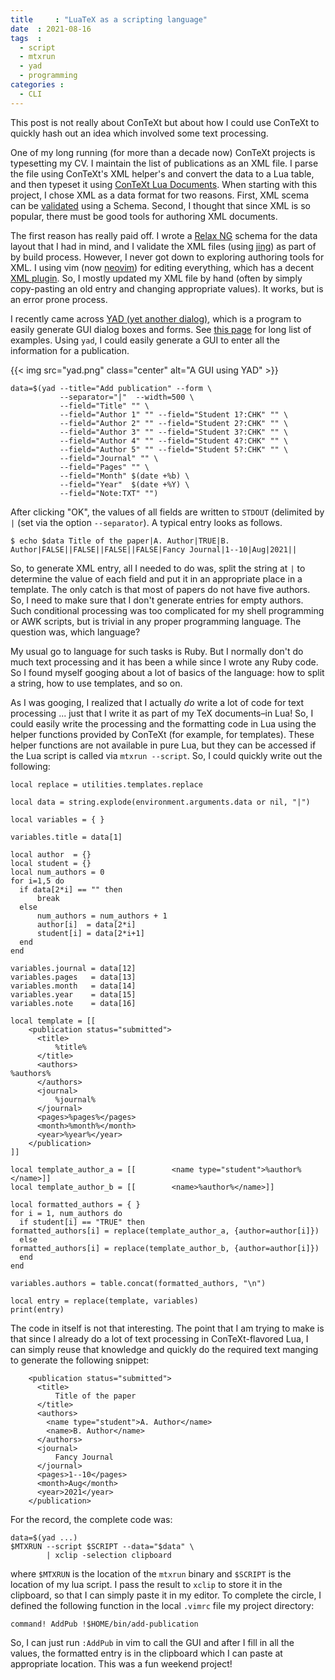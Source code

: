 ```yaml
---
title     : "LuaTeX as a scripting language"
date  : 2021-08-16
tags  :
  - script
  - mtxrun
  - yad
  - programming
categories :
  - CLI
---
```


This post is not really about ConTeXt but about how I could use ConTeXt to
quickly hash out an idea which involved some text processing. 

One of my long running (for more than a decade now) ConTeXt projects is typesetting my CV. I maintain the list of publications as an XML file. I parse the
file using ConTeXt's XML helper's and convert the data to a Lua table, and
then typeset it using [ConTeXt Lua Documents][CLD]. When starting with this
project, I chose XML as a data format for two reasons. First, XML scema can be
[validated] using a Schema. Second, I thought that since XML is so popular,
there must be good tools for authoring XML documents. 

[CLD]: https://www.pragma-ade.com/general/manuals/cld-mkiv.pdf
[validated]: https://en.wikipedia.org/wiki/XML_validation

<!--more-->

The first reason has really paid off. I wrote a [Relax NG][RNG] schema for the
data layout that I had in mind, and I validate the XML files (using [jing]) as part of by build process. However, I never got down to exploring authoring tools for XML. I using vim (now [neovim]) for editing everything, which has a decent [XML plugin][xmledit]. So, I mostly updated my XML file by hand (often by simply copy-pasting an old entry and changing appropriate values). It works, but is an error prone process. 

I recently came across [YAD (yet another dialog)][YAD], which is a program to
easily generate GUI dialog boxes and forms. See [this page][examples] for long list of examples. Using `yad`, I could easily generate a GUI to enter all the information for a publication. 

{{< img src="yad.png" class="center" alt="A GUI using YAD" >}}


<pre><code><span class="Identifier">data</span>=<span class="PreProc">$(</span><span class="Special">yad </span><span class="Special">--title</span><span class="Operator">=</span><span class="Operator">&quot;</span><span class="String">Add publication</span><span class="Operator">&quot;</span><span class="Special"> </span><span class="Special">--form</span><span class="Special"> \</span>
<span class="Special">           </span><span class="Special">--separator</span><span class="Operator">=</span><span class="Operator">&quot;</span><span class="String">|</span><span class="Operator">&quot;</span><span class="Special">  </span><span class="Special">--width</span><span class="Operator">=</span><span class="Number">500</span><span class="Special"> \</span>
<span class="Special">           </span><span class="Special">--field</span><span class="Operator">=</span><span class="Operator">&quot;</span><span class="String">Title</span><span class="Operator">&quot;</span><span class="Special"> </span><span class="Operator">&quot;&quot;</span><span class="Special"> \</span>
<span class="Special">           </span><span class="Special">--field</span><span class="Operator">=</span><span class="Operator">&quot;</span><span class="String">Author 1</span><span class="Operator">&quot;</span><span class="Special"> </span><span class="Operator">&quot;&quot;</span><span class="Special"> </span><span class="Special">--field</span><span class="Operator">=</span><span class="Operator">&quot;</span><span class="String">Student 1?:CHK</span><span class="Operator">&quot;</span><span class="Special"> </span><span class="Operator">&quot;&quot;</span><span class="Special"> \</span>
<span class="Special">           </span><span class="Special">--field</span><span class="Operator">=</span><span class="Operator">&quot;</span><span class="String">Author 2</span><span class="Operator">&quot;</span><span class="Special"> </span><span class="Operator">&quot;&quot;</span><span class="Special"> </span><span class="Special">--field</span><span class="Operator">=</span><span class="Operator">&quot;</span><span class="String">Student 2?:CHK</span><span class="Operator">&quot;</span><span class="Special"> </span><span class="Operator">&quot;&quot;</span><span class="Special"> \</span>
<span class="Special">           </span><span class="Special">--field</span><span class="Operator">=</span><span class="Operator">&quot;</span><span class="String">Author 3</span><span class="Operator">&quot;</span><span class="Special"> </span><span class="Operator">&quot;&quot;</span><span class="Special"> </span><span class="Special">--field</span><span class="Operator">=</span><span class="Operator">&quot;</span><span class="String">Student 3?:CHK</span><span class="Operator">&quot;</span><span class="Special"> </span><span class="Operator">&quot;&quot;</span><span class="Special"> \</span>
<span class="Special">           </span><span class="Special">--field</span><span class="Operator">=</span><span class="Operator">&quot;</span><span class="String">Author 4</span><span class="Operator">&quot;</span><span class="Special"> </span><span class="Operator">&quot;&quot;</span><span class="Special"> </span><span class="Special">--field</span><span class="Operator">=</span><span class="Operator">&quot;</span><span class="String">Student 4?:CHK</span><span class="Operator">&quot;</span><span class="Special"> </span><span class="Operator">&quot;&quot;</span><span class="Special"> \</span>
<span class="Special">           </span><span class="Special">--field</span><span class="Operator">=</span><span class="Operator">&quot;</span><span class="String">Author 5</span><span class="Operator">&quot;</span><span class="Special"> </span><span class="Operator">&quot;&quot;</span><span class="Special"> </span><span class="Special">--field</span><span class="Operator">=</span><span class="Operator">&quot;</span><span class="String">Student 5?:CHK</span><span class="Operator">&quot;</span><span class="Special"> </span><span class="Operator">&quot;&quot;</span><span class="Special"> \</span>
<span class="Special">           </span><span class="Special">--field</span><span class="Operator">=</span><span class="Operator">&quot;</span><span class="String">Journal</span><span class="Operator">&quot;</span><span class="Special"> </span><span class="Operator">&quot;&quot;</span><span class="Special"> \</span>
<span class="Special">           </span><span class="Special">--field</span><span class="Operator">=</span><span class="Operator">&quot;</span><span class="String">Pages</span><span class="Operator">&quot;</span><span class="Special"> </span><span class="Operator">&quot;&quot;</span><span class="Special"> \</span>
<span class="Special">           </span><span class="Special">--field</span><span class="Operator">=</span><span class="Operator">&quot;</span><span class="String">Month</span><span class="Operator">&quot;</span><span class="Special"> </span><span class="PreProc">$(</span><span class="Special">date +%b</span><span class="PreProc">)</span><span class="Special"> \</span>
<span class="Special">           </span><span class="Special">--field</span><span class="Operator">=</span><span class="Operator">&quot;</span><span class="String">Year</span><span class="Operator">&quot;</span><span class="Special">  </span><span class="PreProc">$(</span><span class="Special">date +%Y</span><span class="PreProc">)</span><span class="Special"> \</span>
<span class="Special">           </span><span class="Special">--field</span><span class="Operator">=</span><span class="Operator">&quot;</span><span class="String">Note:TXT</span><span class="Operator">&quot;</span><span class="Special"> </span><span class="Operator">&quot;&quot;</span><span class="PreProc">)</span></code></pre>

After clicking "OK", the values of all fields are written to `STDOUT`
(delimited by `|` (set via the option `--separator`). A typical entry looks as
follows. 

<code><pre>$ echo $data
Title of the paper|A. Author|TRUE|B. Author|FALSE||FALSE||FALSE||FALSE|Fancy Journal|1--10|Aug|2021||
</pre></code>

So, to generate XML entry, all I needed to do was, split the string at `|` to
determine the value of each field and put it in an appropriate place in a
template. The only catch is that most of papers do not have five authors. So,
I need to make sure that I don't generate entries for empty authors. Such
conditional processing was too complicated for my shell programming or AWK
scripts, but is trivial in any proper programming language. The question was,
which language?

My usual go to language for such tasks is Ruby. But I normally don't do much
text processing and it has been a while since I wrote any Ruby code. So I
found myself googing about a lot of basics of the language: how to split a
string, how to use templates, and so on. 

As I was googing, I realized that I actually *do* write a lot of code for text
processing ... just that I write it as part of my TeX documents–in Lua!
So, I could easily write the processing and the formatting code in Lua using
the helper functions provided by ConTeXt (for example, for templates). These
helper functions are not available in pure Lua, but they can be accessed if
the Lua script is called via `mtxrun --script`. So, I could quickly write out
the following:

<pre><code><span class="Statement">local</span> replace = utilities.templates.replace

<span class="Statement">local</span> data = string.explode(environment.arguments.data <span class="Operator">or</span> <span class="Constant">nil</span>, <span class="String">&quot;|&quot;</span>)

<span class="Statement">local</span> variables = <span class="Structure">{</span> <span class="Structure">}</span>

variables.title = data[<span class="Number">1</span>]

<span class="Statement">local</span> author  = <span class="Structure">{}</span>
<span class="Statement">local</span> student = <span class="Structure">{}</span>
<span class="Statement">local</span> num_authors = <span class="Number">0</span>
<span class="Repeat">for</span> i=<span class="Number">1</span>,<span class="Number">5</span> <span class="Statement">do</span>
  <span class="Conditional">if</span> data[<span class="Number">2</span>*i] == <span class="String">&quot;&quot;</span> <span class="Conditional">then</span>
<span class="Statement">      break</span>
  <span class="Conditional">else</span>
      num_authors = num_authors + <span class="Number">1</span>
      author[i]  = data[<span class="Number">2</span>*i]
      student[i] = data[<span class="Number">2</span>*i+<span class="Number">1</span>]
  <span class="Conditional">end</span>
<span class="Statement">end</span>

variables.journal = data[<span class="Number">12</span>]
variables.pages   = data[<span class="Number">13</span>]
variables.month   = data[<span class="Number">14</span>]
variables.year    = data[<span class="Number">15</span>]
variables.note    = data[<span class="Number">16</span>]

<span class="Statement">local</span> template = <span class="String">[[</span>
<span class="String">    &lt;publication status=&quot;submitted&quot;&gt;</span>
<span class="String">      &lt;title&gt;</span>
<span class="String">          %title%</span>
<span class="String">      &lt;/title&gt;</span>
<span class="String">      &lt;authors&gt;</span>
<span class="String">%authors%</span>
<span class="String">      &lt;/authors&gt;</span>
<span class="String">      &lt;journal&gt;</span>
<span class="String">          %journal%</span>
<span class="String">      &lt;/journal&gt;</span>
<span class="String">      &lt;pages&gt;%pages%&lt;/pages&gt;</span>
<span class="String">      &lt;month&gt;%month%&lt;/month&gt;</span>
<span class="String">      &lt;year&gt;%year%&lt;/year&gt;</span>
<span class="String">    &lt;/publication&gt;</span>
<span class="String">]]</span>

<span class="Statement">local</span> template_author_a = <span class="String">[[</span><span class="String">        &lt;name type=&quot;student&quot;&gt;%author%&lt;/name&gt;</span><span class="String">]]</span>
<span class="Statement">local</span> template_author_b = <span class="String">[[</span><span class="String">        &lt;name&gt;%author%&lt;/name&gt;</span><span class="String">]]</span>

<span class="Statement">local</span> formatted_authors = <span class="Structure">{</span> <span class="Structure">}</span>
<span class="Repeat">for</span> i = <span class="Number">1</span>, num_authors <span class="Statement">do</span>
  <span class="Conditional">if</span> student[i] == <span class="String">&quot;TRUE&quot;</span> <span class="Conditional">then</span>
formatted_authors[i] = replace(template_author_a, <span class="Structure">{</span>author=author[i]<span class="Structure">}</span>)
  <span class="Conditional">else</span>
formatted_authors[i] = replace(template_author_b, <span class="Structure">{</span>author=author[i]<span class="Structure">}</span>)
  <span class="Conditional">end</span>
<span class="Statement">end</span>

variables.authors = <span class="Identifier">table.concat</span>(formatted_authors, <span class="String">&quot;</span><span class="SpecialChar">\n</span><span class="String">&quot;</span>)

<span class="Statement">local</span> entry = replace(template, variables)
<span class="Identifier">print</span>(entry)</code></pre>

The code in itself is not that interesting. The point that I am trying to make
is that since I already do a lot of  text processing in ConTeXt-flavored Lua,
I can simply reuse that knowledge and quickly do the required text manging to
generate the following snippet:

<pre><code>    <span class="Function">&lt;</span><span class="Function">publication</span><span class="Function"> </span><span class="Type">status</span>=<span class="String">&quot;submitted&quot;</span><span class="Function">&gt;</span>
      <span class="Function">&lt;</span><span class="Function">title</span><span class="Function">&gt;</span>
          Title of the paper
      <span class="Function">&lt;/</span><span class="Function">title</span><span class="Function">&gt;</span>
      <span class="Function">&lt;</span><span class="Function">authors</span><span class="Function">&gt;</span>
        <span class="Function">&lt;</span><span class="Function">name</span><span class="Function"> </span><span class="Type">type</span>=<span class="String">&quot;student&quot;</span><span class="Function">&gt;</span>A. Author<span class="Function">&lt;/</span><span class="Function">name</span><span class="Function">&gt;</span>
        <span class="Function">&lt;</span><span class="Function">name</span><span class="Function">&gt;</span>B. Author<span class="Function">&lt;/</span><span class="Function">name</span><span class="Function">&gt;</span>
      <span class="Function">&lt;/</span><span class="Function">authors</span><span class="Function">&gt;</span>
      <span class="Function">&lt;</span><span class="Function">journal</span><span class="Function">&gt;</span>
          Fancy Journal
      <span class="Function">&lt;/</span><span class="Function">journal</span><span class="Function">&gt;</span>
      <span class="Function">&lt;</span><span class="Function">pages</span><span class="Function">&gt;</span>1--10<span class="Function">&lt;/</span><span class="Function">pages</span><span class="Function">&gt;</span>
      <span class="Function">&lt;</span><span class="Function">month</span><span class="Function">&gt;</span>Aug<span class="Function">&lt;/</span><span class="Function">month</span><span class="Function">&gt;</span>
      <span class="Function">&lt;</span><span class="Function">year</span><span class="Function">&gt;</span>2021<span class="Function">&lt;/</span><span class="Function">year</span><span class="Function">&gt;</span>
    <span class="Function">&lt;/</span><span class="Function">publication</span><span class="Function">&gt;</span></code></pre>


For the record, the complete code was:

<pre><code><span class="Identifier">data</span>=<span class="PreProc">$(</span><span class="Special">yad ...</span><span class="PreProc">)</span>
<span class="PreProc">$MTXRUN</span> <span class="Special">--script</span> <span class="PreProc">$SCRIPT</span> <span class="Special">--data</span><span class="Operator">=</span><span class="Operator">&quot;</span><span class="PreProc">$data</span><span class="Operator">&quot;</span> \
        <span class="Operator">|</span> xclip <span class="Special">-selection</span> clipboard
</code></pre>


where `$MTXRUN` is the location of the `mtxrun` binary and `$SCRIPT` is the
location of my lua script. I pass the result to `xclip` to store it in the
clipboard, so that I can simply paste it in my editor. To complete the circle,
I defined the following function in the local `.vimrc` file my project
directory:

<pre><code><span class="Statement">command</span><span class="Operator">!</span> AddPub <span class="Operator">!</span>$HOME/bin/<span class="Function">add</span><span class="Operator">-</span>publication
</code></pre>

So, I can just run `:AddPub` in vim to call the GUI and after I fill in all
the values, the formatted entry is in the clipboard which I can paste at
appropriate location. This was a fun weekend project!




[RNG]: https://en.wikipedia.org/wiki/XML_validation
[jing]: https://relaxng.org/jclark/jing.html
[neovim]: https://neovim.io
[xmledit]: http://github.com/sukima/xmledit/
[YAD]: https://github.com/v1cont/yad
[examples]: http://smokey01.com/yad/


